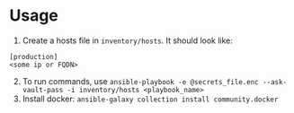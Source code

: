 # Usage
1. Create a hosts file in `inventory/hosts`. It should look like:

```
[production]
<some ip or FQDN>
```
2. To run commands, use `ansible-playbook -e @secrets_file.enc --ask-vault-pass -i inventory/hosts <playbook_name>`
3. Install docker: `ansible-galaxy collection install community.docker`